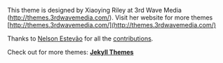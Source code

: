 This theme is designed by Xiaoying Riley at 3rd Wave Media (http://themes.3rdwavemedia.com/). Visit her website for more themes [http://themes.3rdwavemedia.com/](http://themes.3rdwavemedia.com/)

Thanks to [Nelson Estevão](https://github.com/nelsonmestevao) for all the [contributions](https://github.com/sharu725/online-cv/commits?author=nelsonmestevao).

Check out for more themes: [**Jekyll Themes**](http://jekyll-themes.com)